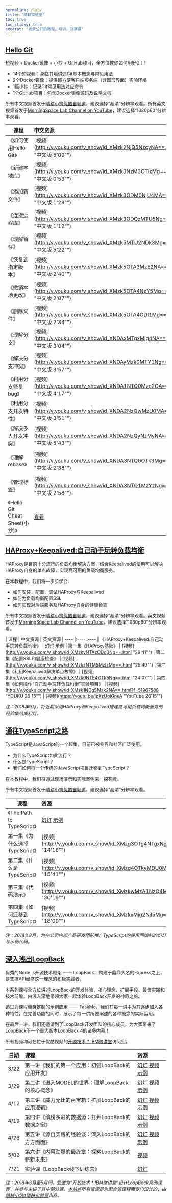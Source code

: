 ```yaml
---
permalink: /lab/
title: "晴耕实验室"
toc: true
toc_sticky: true
excerpt: "收录公开的教程，培训，及演讲"
---
```


## [Hello Git](https://github.com/morningspace/lab-hello-git)

短视频 + Docker镜像 + 小抄 + GitHub项目，全方位教你如何用好Git！

* 14个短视频：身临其境讲述Git基本概念与常见用法
* 2个Docker镜像：提供超方便客户端服务端（含图形界面）实验环境
* 1篇小抄：记录Git常见用法对应命令
* 1个GitHub项目：包含Docker镜像源码及说明文档

所有中文视频首发于[晴耕小筑优酷自频道](http://v.youku.com/v_show/id_XMzk2NjQ5NzcyNA==.html?f=51998414)，建议选择“超清”分辨率观看。所有英文视频首发于[MorningSpace Lab Channel on YouTube](https://www.youtube.com/playlist?list=PLVQM6jLkNkfqPTf3ljv9W31aeuv9gi40q)，建议选择“1080p60”分辨率观看。

| 课程 	| 中文资源 	 	| 英文资源
| ---- 	|:---- 	 	 	 	|:----
| 《如何使用Hello Git》 | [视频](http://v.youku.com/v_show/id_XMzk2NjQ5NzcyNA==.html "中文版 5'09"")	| [视频](https://youtu.be/14pBZSXHz-Y "英文版 5'09"")
| 《新建本地库》 				| [视频](http://v.youku.com/v_show/id_XMzk3NzM3OTIxMg==.html "中文版 0'53"") 	| [视频](https://youtu.be/q2De0LrOZFk "英文版 0'54"")
| 《添加新文件》 				| [视频](http://v.youku.com/v_show/id_XMzk3ODM0NjU4MA==.html "中文版 1'29"") 	| [视频](https://youtu.be/yP9v4egMQwA "英文版 1'30"")
| 《连接远程库》 				| [视频](http://v.youku.com/v_show/id_XMzk3ODQzMTU5Ng==.html "中文版 1'12"") 	| [视频](https://youtu.be/KjsexSUOdNA "英文版 1'13"")
| 《理解暂存》 					| [视频](http://v.youku.com/v_show/id_XMzk5MTU2NDk3Mg==.html "中文版 5'22"") 	| [视频](https://youtu.be/dJSmmtiOoTM "英文版 5'45"")
| 《恢复到指定版本》 		| [视频](http://v.youku.com/v_show/id_XMzk5OTA3MzE2NA==.html "中文版 2'40"") 	| [视频](https://youtu.be/4361HjW1ldA "英文版 2'41"")
| 《撤销本地更改》 			| [视频](http://v.youku.com/v_show/id_XMzk5OTA4NzY5Mg==.html "中文版 2'07"") 	| [视频](https://youtu.be/7SpAQgzp0h8 "英文版 2'08"")
| 《删除文件》 					| [视频](http://v.youku.com/v_show/id_XMzk5OTA4ODI1Mg==.html "中文版 2'34"") 	| [视频](https://youtu.be/MN0FMGIPMVM "英文版 2'35"")
| 《理解分支》 					| [视频](http://v.youku.com/v_show/id_XNDAxMTgxMjg4NA==.html "中文版 3'04"") 	| [视频](https://youtu.be/1xx7-QDcQsY "英文版 3'04"")
| 《解决分支冲突》 			| [视频](http://v.youku.com/v_show/id_XNDAyMzk0MTY1Ng==.html "中文版 3'57"") 	| [视频](https://youtu.be/wjz9tbGEvRg "英文版 3'57"")
| 《利用分支修复bug》		| [视频](http://v.youku.com/v_show/id_XNDA1NTQ0Mzc2OA==.html "中文版 4'17"") 	| [视频](https://youtu.be/G4M-ofXOqHg "英文版 4'18"")
| 《利用分支开发特性》		| [视频](http://v.youku.com/v_show/id_XNDA2NzQwMzU0MA==.html "中文版 3'51"") 	| [视频](https://youtu.be/0W1ylLgdwG4 "英文版 3'51"")
| 《解决多人开发冲突》 	| [视频](http://v.youku.com/v_show/id_XNDA2NzQyNzMyNA==.html "中文版 5'43"") 	| [视频](https://youtu.be/mMSTEy5wbK0 "英文版 5'43"")
| 《理解rebase》 			| [视频](http://v.youku.com/v_show/id_XNDA3NTQ0OTk3Mg==.html "中文版 2'38"") 	| [视频](https://youtu.be/XraY8PGivxg "英文版 2'38"")
| 《管理标签》 					| [视频](http://v.youku.com/v_show/id_XNDA3NTQ1MzYzNg==.html "中文版 2'58"") 	| [视频](https://youtu.be/DI1_FastrNY "英文版 2'58"")
| 《Hello Git Cheat Sheet(小抄)》 | [查看](/tech/lab/hello-git-cheat-sheet/) 	|

## [HAProxy+Keepalived:自己动手玩转负载均衡](https://github.com/morningspace/lab-load-balancing)

HAProxy是目前十分流行的负载均衡解决方案，结合Keepalived的使用可以解决HAProxy自身的单点故障，实现高可用的负载均衡服务。

在本教程中，我们将一步步学会:
* 如何安装，配置，调试HAProxy与Keepalived
* 如何为负载均衡配置SSL
* 如何实现对后端服务及HAProxy自身的健康检查

所有中文视频首发于[晴耕小筑优酷自频道](http://v.youku.com/v_show/id_XMzkyNTAzODg3Ng==.html?f=51967588)，建议选择“超清”分辨率观看。英文视频首发于[MorningSpace Lab Channel on YouTube](https://youtu.be/jzXzUojGneA)，建议选择“1080p60”分辨率观看。

| 课程 	| 中文资源 	| 英文资源
| ---- 	|:---- 	 	 	:----
| 《HAProxy+Keepalived:自己动手玩转负载均衡》 | [幻灯](https://morningspace.github.io/lab-load-balancing/slides) [示例](https://github.com/morningspace/lab-load-balancing/tree/master/conf/samples)
| 第一集《HAProxy基础》 | [视频](http://v.youku.com/v_show/id_XMzkyNTAzODg3Ng==.html "29'41"")
| 第二集《配置SSL和健康检查》 | [视频](http://v.youku.com/v_show/id_XMzkzNTM5MzIzMg==.html "25'49"")
| 第三集《利用Keepalived解决单点故障》 | [视频](http://v.youku.com/v_show/id_XMzk0NTE4OTk5Ng==.html "24'07"")
| 第四集《如何操作“自己动手玩转负载均衡”实验项目》 | [视频](http://v.youku.com/v_show/id_XMzk1NDg5Mzk2NA==.html?f=51967588 "YOUKU 26'15"") 	| [视频](https://youtu.be/jzXzUojGneA "YouTube 26'15"")

*注：2018年9月，将近期采用HAProxy和Keepalived搭建高可用负载均衡服务的经验集结成幻灯。*

## [通往TypeScript之路](https://github.com/morningspace/lab-typescript)

TypeScript是JavaScript的一个超集。目前已被业界和社区广泛使用。

* 为什么TypeScript如此流行？
* 什么是TypeScript？
* 我们如何将一个传统的JavaScript项目迁移到TypeScript？

在本教程中，我们将透过现场演示和实际案例来一探究竟。

所有中文视频首发于[晴耕小筑优酷自频道](http://v.youku.com/v_show/id_XMzg3OTg4NTgxNg==.html?f=51919965)，建议选择“超清”分辨率观看。

| 课程 	| 资源
| ---- 	|:----
| 《The Path to TypeScript》 | [幻灯](https://morningspace.github.io/lab-typescript) [示例](https://github.com/morningspace/lab-typescript/tree/master/code)
| 第一集《为什么选择TypeScript》 | [视频](http://v.youku.com/v_show/id_XMzg3OTg4NTgxNg==.html  "14'16"")
| 第二集《什么是TypeScript》 | [视频](http://v.youku.com/v_show/id_XMzg4OTkyMDU0MA==.html "15'41"")
| 第三集《代码演示》 | [视频](http://v.youku.com/v_show/id_XMzkwMzA1NzQ4MA==.html "30'19"")
| 第四集《如何迁移到TypeScript》 | [视频](http://v.youku.com/v_show/id_XMzkxMjg2NjI5Mg==.html "18'09"")

*注：2018年8月，为在公司内部产品研发团队推广TypeScript的使用而编制的幻灯与示例代码。*

## [深入浅出LoopBack](https://github.com/morningspace/lab-loopback)

优秀的Node.js开源技术框架 —— LoopBack，构建于鼎鼎大名的Express之上，是支撑API经济这一理念的积极实践者。

本系列课程全方位讲述LoopBack的开发体验、核心理念、扩展手段、最佳实践和技术前瞻。由浅入深地带领大家一起体验LoopBack开发的神奇之旅。

透过为课程量身定制的示例应用 —— TaskMe，我们在每一讲中为其逐步加入各种特性，在完善功能的同时，展示了每一讲所要阐述的各种概念的实际运用。

在最后一讲，我们还邀请到了LoopBack开发团队的核心成员，为大家带来了LoopBack下一个重大版本LoopBack 4的诸多内幕！

所有视频均可在位于优酷视频的[开源技术 * IBM微讲堂](https://v.youku.com/v_show/id_XMzU3MDQwNTI0MA==.html?f=51706516)访问到。

| 日期 	| 课程 	| 资源
| ---- 	|:---- 	|:----
| 3/22	| 第一讲《我们的第一个应用：初尝LoopBack的应用开发》 | [幻灯](https://morningspace.github.io/lab-loopback/episode-1.html) [视频](https://v.youku.com/v_show/id_XMzQ5MTU1MDY5Mg==.html) [示例](https://github.com/morningspace/lab-loopback/tree/master/code/taskme-1)
| 3/29	| 第二讲《进入MODEL的世界：理解LoopBack的核心概念》 | [幻灯](https://morningspace.github.io/lab-loopback/episode-2.html) [视频](https://v.youku.com/v_show/id_XMzUwMTYxMTM5Mg==.html) [示例](https://github.com/morningspace/lab-loopback/tree/master/code/taskme-2)
| 4/12	| 第三讲《威力无比的百宝箱：扩展LoopBack的应用逻辑》 | [幻灯](https://morningspace.github.io/lab-loopback/episode-3.html) [视频](https://v.youku.com/v_show/id_XMzUzNTc2OTY1Ng==.html) [示例](https://github.com/morningspace/lab-loopback/tree/master/code/taskme-3)
| 4/19	| 第四讲《缤纷多彩的数据源：打开LoopBack的数据之窗》 | [幻灯](https://morningspace.github.io/lab-loopback/episode-4.html) [视频](https://v.youku.com/v_show/id_XMzU2MDg2NDIwMA==.html) [示例](https://github.com/morningspace/lab-loopback/tree/master/code/taskme-4)
| 4/26	| 第五讲《源自实践的经验谈：深入LoopBack的方方面面》 | [幻灯](https://morningspace.github.io/lab-loopback/episode-5.html) [视频](https://v.youku.com/v_show/id_XMzU3MDQwNTI0MA==.html) [示例](https://github.com/morningspace/lab-loopback/tree/master/code/taskme-5)
| 5/02	| 第六讲《内幕劲爆的最终章：探索LoopBack的崭新未来》 | [视频](https://v.youku.com/v_show/id_XMzU4MzYxNzg2NA==.html)
| 7/21	| 实验课《LoopBack线下训练营》 									| [幻灯](https://morningspace.github.io/lab-loopback/workshop.html)

*注：2018年3月至5月间，受邀为“开放技术 * IBM微讲堂”设计LoopBack系列课程，并参与主讲了其中部分课。[本站点](https://github.com/morningspace/lab-loopback)所有资源是为配合该课程而专门设计的，由[晴耕小筑#晴耕实验室](https://morningspace.github.io/lab)出品。*
